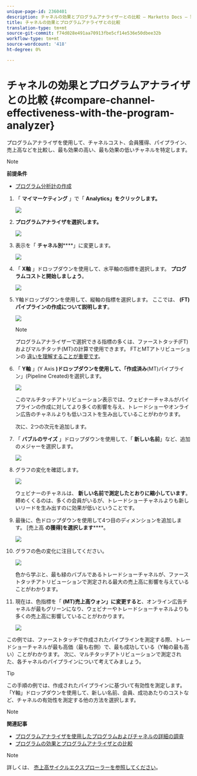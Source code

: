 ```yaml
---
unique-page-id: 2360401
description: チャネルの効果とプログラムアナライザーとの比較 — Marketto Docs — 製品ドキュメント
title: チャネルの効果とプログラムアナライザとの比較
translation-type: tm+mt
source-git-commit: f74d028e491aa70913fbe5cf14e536e50dbee32b
workflow-type: tm+mt
source-wordcount: '418'
ht-degree: 0%

---
```



# チャネルの効果とプログラムアナライザとの比較 {#compare-channel-effectiveness-with-the-program-analyzer}

プログラムアナライザを使用して、チャネルコスト、会員獲得、パイプライン、売上高などを比較し、最も効果の高い、最も効果の低いチャネルを特定します。

>[!NOTE]
>
>**前提条件**
>
>* [プログラム分析計の作成](create-a-program-analyzer.md)


1. 「 **マイマーケティング** 」で「 **Analytics」をクリックします。**

   ![](assets/image2014-9-17-18-3a36-3a13.png)

1. **プログラムアナライザを選択します。**

   ![](assets/image2014-9-17-18-3a36-3a40.png)

1. 表示を「 **チャネル別******」に変更します。

   ![](assets/image2014-9-17-18-3a36-3a59.png)

1. 「 **X軸** 」ドロップダウンを使用して、水平軸の指標を選択します。 **プログラムコストと開始しましょう**。

   ![](assets/image2014-9-17-18-3a37-3a7.png)

1. Y軸ドロップダウンを使用して、縦軸の指標を選択します。 ここでは、 **(FT)パイプラインの作成について説明します**。

   ![](assets/image2014-9-17-18-3a37-3a50.png)

   >[!NOTE]
   >
   >プログラムアナライザーで選択できる指標の多くは、ファーストタッチ(FT)およびマルチタッチ(MT)の計算で使用できます。 FTとMTアトリビューションの [違いを理解することが重要です](/help/marketo/product-docs/reporting/revenue-cycle-analytics/revenue-tools/attribution/understanding-attribution.md)。

1. 「 **Y軸** 」(Y Axis **)ドロップダウンを使用して、「作成済み**(MT)パイプライン」(Pipeline Created)を選択します。

   ![](assets/image2014-9-17-18-3a39-3a5.png)

   このマルチタッチアトリビューション表示では、ウェビナーチャネルがパイプラインの作成に対してより多くの影響を与え、トレードショーやオンライン広告のチャネルよりも低いコストを生み出していることがわかります。

   次に、2つの次元を追加します。

1. 「 **バブルのサイズ** 」ドロップダウンを使用して、「 **新しい名前**」など、追加のメジャーを選択します。

   ![](assets/image2014-9-17-18-3a39-3a36.png)

1. グラフの変化を確認します。

   ![](assets/image2014-9-17-18-3a39-3a55.png)

   ウェビナーのチャネルは、 **新しい名前で測定したとおりに縮小しています**。 締めくくるのは、多くの会員がいるが、トレードショーチャネルよりも新しいリードを生み出すのに効果が低いということです。

1. 最後に、色ドロップダウンを使用して4つ目のディメンションを追加します。 [売上高 **の獲得]を選択します******。

   ![](assets/image2014-9-17-18-3a41-3a7.png)

1. グラフの色の変化に注目してください。

   ![](assets/image2014-9-17-18-3a41-3a19.png)

   色から学ぶと、最も緑のバブルであるトレードショーチャネルが、ファーストタッチアトリビューションで測定される最大の売上高に影響を与えていることがわかります。

1. 現在は、色指標を「 **(MT)売上高ウォン」に変更すると**、オンライン広告チャネルが最もグリーンになり、ウェビナーやトレードショーチャネルよりも多くの売上高に影響していることがわかります。

   ![](assets/image2014-9-17-18-3a41-3a40.png)

この例では、ファーストタッチで作成されたパイプラインを測定する際、トレードショーチャネルが最も高価（最も右側）で、最も成功している（Y軸の最も高い）ことがわかります。 次に、マルチタッチアトリビューションで測定された、各チャネルのパイプラインについて考えてみましょう。

>[!TIP]
>
>この手順の例では、作成されたパイプラインに基づいて有効性を測定します。 「Y軸」ドロップダウンを使用して、新しい名前、会員、成功あたりのコストなど、チャネルの有効性を測定する他の方法を選択します。

>[!NOTE]
>
>**関連記事**
>
>* [プログラムアナライザを使用したプログラムおよびチャネルの詳細の調査](explore-program-and-channel-details-with-the-program-analyzer.md)
>* [プログラムの効果とプログラムアナライザとの比較](compare-program-effectiveness-with-the-program-analyzer.md)

>



>[!NOTE]
>
>詳しくは、 [売上高サイクルエクスプローラーを参照してください](http://docs.marketo.com/display/docs/revenue+cycle+analytics)。
